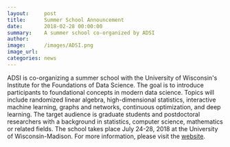 ```yaml
---
layout:     post
title:      Summer School Announcement 
date:       2018-02-28 00:00:00
summary:    A summer school co-organized by ADSI
author:     
image:      /images/ADSI.png
image_url:  
categories: news
---
```

ADSI is co-organizing a summer school with the University of Wisconsin's Institute for the Foundations of Data Science. The goal is to introduce participants to foundational concepts in modern data science. Topics will include randomized linear algebra, high-dimensional statistics, interactive machine learning, graphs and networks, continuous optimization, and deep learning. The target audience is graduate students and postdoctoral researchers with a background in statistics, computer science, mathematics or related fields. The school takes place July 24-28, 2018 at the University of Wisconsin-Madison. For more information, please visit the [website](https://ifds.wisc.edu/workshops/fundamentals/).
